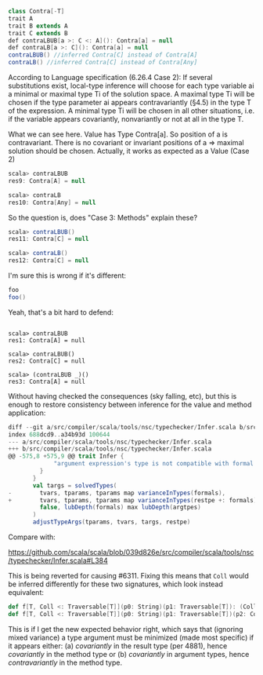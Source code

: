 ```Java
class Contra[-T]
trait A
trait B extends A
trait C extends B
def contraLBUB[a >: C <: A](): Contra[a] = null
def contraLB[a >: C](): Contra[a] = null
contraLBUB() //inferred Contra[C] instead of Contra[A]
contraLB() //inferred Contra[C] instead of Contra[Any]
```

According to Language specification (6.26.4 Case 2):
If several substitutions exist,
local-type inference will choose for each type variable ai a minimal or maximal type
Ti of the solution space. A maximal type Ti will be chosen if the type parameter ai
appears contravariantly (§4.5) in the type T of the expression. A minimal type Ti
will be chosen in all other situations, i.e. if the variable appears covariantly, nonvariantly
or not at all in the type T.

What we can see here. Value has Type Contra[a]. So position of a is contravariant. There is no covariant or invariant positions of a => maximal solution should be chosen.
Actually, it works as expected as a Value (Case 2)

```scala
scala> contraLBUB
res9: Contra[A] = null

scala> contraLB
res10: Contra[Any] = null
```

So the question is, does "Case 3: Methods" explain these?

```scala
scala> contraLBUB()
res11: Contra[C] = null

scala> contraLB()
res12: Contra[C] = null
```
I'm sure this is wrong if it's different:
```scala
foo
foo()
```
Yeah, that's a bit hard to defend:
```

scala> contraLBUB
res1: Contra[A] = null

scala> contraLBUB()
res2: Contra[C] = null

scala> (contraLBUB _)()
res3: Contra[A] = null
```
Without having checked the consequences (sky falling, etc), but this is enough to restore consistency between inference for the value and method application:

```scala
diff --git a/src/compiler/scala/tools/nsc/typechecker/Infer.scala b/src/compiler/scala/tools/nsc/typechecker/Infer.s
index 688dcd9..a34b93d 100644
--- a/src/compiler/scala/tools/nsc/typechecker/Infer.scala
+++ b/src/compiler/scala/tools/nsc/typechecker/Infer.scala
@@ -575,8 +575,9 @@ trait Infer {
             "argument expression's type is not compatible with formal parameter type" + foundReqMsg(tp1, pt1))
         }
       }
       val targs = solvedTypes(
-        tvars, tparams, tparams map varianceInTypes(formals),
+        tvars, tparams, tparams map varianceInTypes(restpe +: formals),
         false, lubDepth(formals) max lubDepth(argtpes)
       )
       adjustTypeArgs(tparams, tvars, targs, restpe)
```

Compare with:

  https://github.com/scala/scala/blob/039d826e/src/compiler/scala/tools/nsc/typechecker/Infer.scala#L384

This is being reverted for causing #6311.
Fixing this means that `Coll` would be inferred differently for these two signatures, which look instead equivalent:

```scala
def f[T, Coll <: Traversable[T]](p0: String)(p1: Traversable[T]): (Coll => Traversable[T]) = ??? //Here Coll would be maximized.
def f[T, Coll <: Traversable[T]](p0: String)(p1: Traversable[T])(p2: Coll): Traversable[T] = ??? //Here Coll would be minimized.
```

This is if I get the new expected behavior right, which says that (ignoring mixed variance) a type argument must be minimized (made most specific) if it appears either:
(a) *covariantly* in the result type (per 4881), hence *covariantly* in the method type or
(b) *covariantly* in argument types, hence *contravariantly* in the method type.
